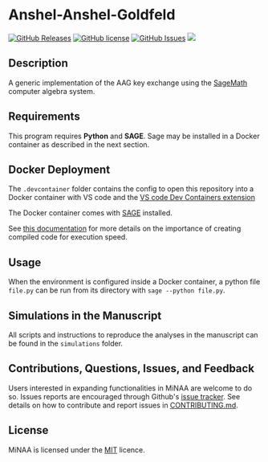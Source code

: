 # Anshel-Anshel-Goldfeld

[![GitHub Releases](https://img.shields.io/github/v/release/reednel/aag?display_name=tag)](https://github.com/reednel/aag/releases) [![GitHub license](https://img.shields.io/github/license/reednel/aag)](https://github.com/reednel/aag/blob/main/LICENCE) [![GitHub Issues](https://img.shields.io/github/issues/reednel/aag)](https://github.com/reednel/aag/issues) ![ ](https://img.shields.io/github/languages/code-size/reednel/aag)

## Description

A generic implementation of the AAG key exchange using the [SageMath](https://www.sagemath.org/) computer algebra system.

## Requirements

This program requires **Python** and **SAGE**. Sage may be installed in a Docker container as described in the next section.

## Docker Deployment

The `.devcontainer` folder contains the config to open this repository into a Docker container with VS code and the [VS code Dev Containers extension](https://code.visualstudio.com/docs/devcontainers/containers)

The Docker container comes with [SAGE](https://www.sagemath.org/) installed.

See [this documentation](https://doc.sagemath.org/html/en/tutorial/programming.html) for more details on the importance of creating compiled code for execution speed.

## Usage

When the environment is configured inside a Docker container, a python file `file.py` can be run from its directory with `sage --python file.py`.

## Simulations in the Manuscript

All scripts and instructions to reproduce the analyses in the manuscript can be found in the `simulations` folder.

## Contributions, Questions, Issues, and Feedback

Users interested in expanding functionalities in MiNAA are welcome to do so. Issues reports are encouraged through Github's [issue tracker](https://github.com/reednel/aag/issues). See details on how to contribute and report issues in [CONTRIBUTING.md](https://github.com/reednel/aag/blob/master/CONTRIBUTING.md).

## License

MiNAA is licensed under the [MIT](https://opensource.org/licenses/MIT) licence.
